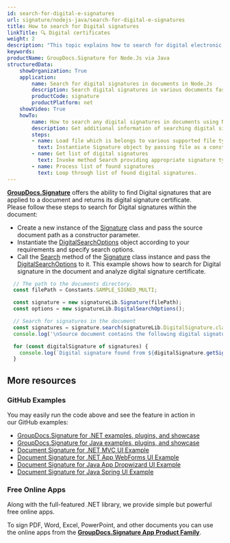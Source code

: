 ```yaml
---
id: search-for-digital-e-signatures
url: signature/nodejs-java/search-for-digital-e-signatures
title: How to search for Digital signatures
linkTitle: 🔍 Digital certificates
weight: 2
description: "This topic explains how to search for digital electronic signatures across the documents with GroupDocs.Signature API."
keywords: 
productName: GroupDocs.Signature for Node.Js via Java 
structuredData:
    showOrganization: True
    application:    
        name: Search for digital signatures in documents in Node.Js    
        description: Search digital signatures in various documents fast and easily with Node.Js language and GroupDocs.Signature for Node.Js via Java APIs
        productCode: signature
        productPlatform: net 
    showVideo: True
    howTo:
        name: How to search any digital signatures in documents using Node.Js 
        description: Get additional information of searching digital signatures in documents with Node.Js
        steps:
        - name: Load file which is belongs to various supported file types.
          text: Instantiate Signature object by passing file as a constructor parameter. You may provide either file path or file stream. 
        - name: Get list of digital signatures 
          text: Invoke method Search providing appropriate signature type.
        - name: Process list of found signatures
          text: Loop through list of found digital signatures.
---
```

[**GroupDocs.Signature**](https://products.groupdocs.com/signature/nodejs-java) offers the ability to find Digital signatures that are applied to a document and returns its digital signature certificate.  
Please follow these steps to search for Digital signatures within the document:

* Create a new instance of the [Signature](https://reference.groupdocs.com/signature/nodejs-java/com.groupdocs.signature/signature) class and pass the source document path as a constructor parameter.
* Instantiate the [DigitalSearchOptions](https://reference.groupdocs.com/signature/nodejs-java/com.groupdocs.signature.options/digitalsearchoptions) object according to your requirements and specify search options.
* Call the [Search](https://reference.groupdocs.com/signature/nodejs-java/com.groupdocs.signature/signature/#search) method of the [Signature](https://reference.groupdocs.com/signature/nodejs-java/com.groupdocs.signature/signature) class instance and pass the [DigitalSearchOptions](https://reference.groupdocs.com/signature/nodejs-java/com.groupdocs.signature.options/digitalsearchoptions) to it.
This example shows how to search for Digital signature in the document and analyze digital signature certificate.

```javascript
  // The path to the documents directory.
  const filePath = Constants.SAMPLE_SIGNED_MULTI; 

  const signature = new signatureLib.Signature(filePath);
  const options = new signatureLib.DigitalSearchOptions();

  // Search for signatures in the document
  const signatures = signature.search(signatureLib.DigitalSignature.class, options).toArray();
  console.log('\nSource document contains the following digital signatures.');

  for (const digitalSignature of signatures) {
    console.log(`Digital signature found from ${digitalSignature.getSignTime()} with validation flag ${digitalSignature.isValid()}. Certificate SN ${digitalSignature.getCertificate().getType()}`);
  }
```


## More resources

### GitHub Examples

You may easily run the code above and see the feature in action in our GitHub examples:

* [GroupDocs.Signature for .NET examples, plugins, and showcase](https://github.com/groupdocs-signature/GroupDocs.Signature-for-.NET)
* [GroupDocs.Signature for Java examples, plugins, and showcase](https://github.com/groupdocs-signature/GroupDocs.Signature-for-Java)
* [Document Signature for .NET MVC UI Example](https://github.com/groupdocs-signature/GroupDocs.Signature-for-.NET-MVC)
* [Document Signature for .NET App WebForms UI Example](https://github.com/groupdocs-signature/GroupDocs.Signature-for-.NET-WebForms)
* [Document Signature for Java App Dropwizard UI Example](https://github.com/groupdocs-signature/GroupDocs.Signature-for-Java-Dropwizard)
* [Document Signature for Java Spring UI Example](https://github.com/groupdocs-signature/GroupDocs.Signature-for-Java-Spring)

### Free Online Apps

Along with the full-featured .NET library, we provide simple but powerful free online apps.

To sign PDF, Word, Excel, PowerPoint, and other documents you can use the online apps from the **[GroupDocs.Signature App Product Family](https://products.groupdocs.app/signature/family)**.
